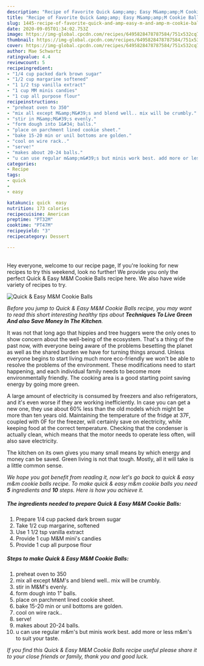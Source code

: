 ```yaml
---
description: "Recipe of Favorite Quick &amp;amp; Easy M&amp;amp;M Cookie Balls"
title: "Recipe of Favorite Quick &amp;amp; Easy M&amp;amp;M Cookie Balls"
slug: 1445-recipe-of-favorite-quick-and-amp-easy-m-and-amp-m-cookie-balls
date: 2020-09-05T01:34:02.753Z
image: https://img-global.cpcdn.com/recipes/6495828478787584/751x532cq70/quick-easy-mm-cookie-balls-recipe-main-photo.jpg
thumbnail: https://img-global.cpcdn.com/recipes/6495828478787584/751x532cq70/quick-easy-mm-cookie-balls-recipe-main-photo.jpg
cover: https://img-global.cpcdn.com/recipes/6495828478787584/751x532cq70/quick-easy-mm-cookie-balls-recipe-main-photo.jpg
author: Mae Schwartz
ratingvalue: 4.4
reviewcount: 5
recipeingredient:
- "1/4 cup packed dark brown sugar"
- "1/2 cup margarine softened"
- "1 1/2 tsp vanilla extract"
- "1 cup MM minis candies"
- "1 cup all purpose flour"
recipeinstructions:
- "preheat oven to 350"
- "mix all except M&amp;M&#39;s and blend well.. mix will be crumbly."
- "stir in M&amp;M&#39;s evenly."
- "form dough into 1&#34; balls."
- "place on parchment lined cookie sheet."
- "bake 15-20 min or unil bottoms are golden."
- "cool on wire rack.."
- "serve!"
- "makes about 20-24 balls."
- "u can use regular m&amp;m&#39;s but minis work best. add more or less m&amp;m&#39;s to suit your taste."
categories:
- Recipe
tags:
- quick
- 
- easy

katakunci: quick  easy 
nutrition: 173 calories
recipecuisine: American
preptime: "PT32M"
cooktime: "PT47M"
recipeyield: "3"
recipecategory: Dessert

---
```

<br>
Hey everyone, welcome to our recipe page, If you're looking for new recipes to try this weekend, look no further! We provide you only the perfect Quick &amp; Easy M&amp;M Cookie Balls recipe here. We also have wide variety of recipes to try.
<br>


![Quick &amp; Easy M&amp;M Cookie Balls](https://img-global.cpcdn.com/recipes/6495828478787584/751x532cq70/quick-easy-mm-cookie-balls-recipe-main-photo.jpg)

<i>Before you jump to Quick &amp; Easy M&amp;M Cookie Balls recipe, you may want to read this short interesting healthy tips about 
<strong>Techniques To Live Green And also Save Money In The Kitchen</strong>.</i>
</br>

It was not that long ago that hippies and tree huggers were the only ones to show concern about the well-being of the ecosystem. That's a thing of the past now, with everyone being aware of the problems besetting the planet as well as the shared burden we have for turning things around. Unless everyone begins to start living much more eco-friendly we won't be able to resolve the problems of the environment. These modifications need to start happening, and each individual family needs to become more environmentally friendly. The cooking area is a good starting point saving energy by going more green.

A large amount of electricity is consumed by freezers and also refrigerators, and it's even worse if they are working inefficiently. In case you can get a new one, they use about 60% less than the old models which might be more than ten years old. Maintaining the temperature of the fridge at 37F, coupled with 0F for the freezer, will certainly save on electricity, while keeping food at the correct temperature. Checking that the condenser is actually clean, which means that the motor needs to operate less often, will also save electricity.

The kitchen on its own gives you many small means by which energy and money can be saved. Green living is not that tough. Mostly, all it will take is a little common sense.


<i>We hope you got benefit from reading it, now let's go back to quick &amp; easy m&amp;m cookie balls recipe. To make quick &amp; easy m&amp;m cookie balls you need <strong>5</strong> ingredients and <strong>10</strong> steps. Here is how you achieve it.
</i>

##### The ingredients needed to prepare Quick &amp; Easy M&amp;M Cookie Balls:

1. Prepare 1/4 cup packed dark brown sugar
1. Take 1/2 cup margarine, softened
1. Use 1 1/2 tsp vanilla extract
1. Provide 1 cup M&amp;M mini&#39;s candies
1. Provide 1 cup all purpose flour


##### Steps to make Quick &amp; Easy M&amp;M Cookie Balls:

1. preheat oven to 350
1. mix all except M&amp;M&#39;s and blend well.. mix will be crumbly.
1. stir in M&amp;M&#39;s evenly.
1. form dough into 1&#34; balls.
1. place on parchment lined cookie sheet.
1. bake 15-20 min or unil bottoms are golden.
1. cool on wire rack..
1. serve!
1. makes about 20-24 balls.
1. u can use regular m&amp;m&#39;s but minis work best. add more or less m&amp;m&#39;s to suit your taste.


<i>If you find this Quick &amp; Easy M&amp;M Cookie Balls recipe useful please share it to your close friends or family, thank you and good luck.</i>
